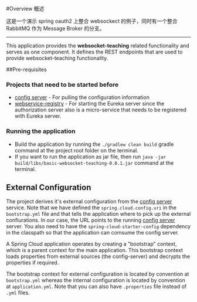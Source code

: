 #Overview 概述

这是一个演示 spring oauth2 上整合 websockect 的例子，同时有一个整合 RabbitMQ 作为 Message Broker 的分支。

---

This application provides the **websocket-teaching** related functionality and serves as one component. It defines the REST endpoints that are used to provide websocket-teaching functionality.

##Pre-requisites

### Projects that need to be started before
* [config server](/../../blob/master/config-server/README.md) - For pulling the configuration information
* [webservice-registry](/../../blob/master/webservice-registry/README.md) - For starting the Eureka server since the authorization server also is a micro-service that needs to be registered with Eureka server.

### Running the application
* Build the application by running the `./gradlew clean build` gradle command at the project root folder on the terminal.
* If you want to run the application as jar file, then run `java -jar build/libs/basic-websocket-teaching-0.0.1.jar` command at the terminal.

## External Configuration
The project derives it's external configuration from the [config server](/../../blob/master/config-server/README.md) service. Note that we have defined the `spring.cloud.config.uri` in the `bootstrap.yml` file and that tells the application where to pick up the external confiurations. In our case, the URL points to the running [config server](/../../blob/master/config-server/README.md) server. You also need to have the `spring-cloud-starter-config` dependency in the classpath so that the application can comsume the config server.

A Spring Cloud application operates by creating a "bootstrap" context, which is a parent context for the main application. This bootstrap context loads properties from external sources (the config-server) and decrypts the properties if required.

The bootstrap context for external configuration is located by convention at `bootstrap.yml` whereas the internal configuration is located by convention at `application.yml`. Note that you can also have `.properties` file instead of `.yml` files.